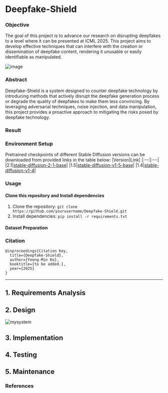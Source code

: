 # Deepfake-Shield
### Objective
The goal of this project is to advance our research on disrupting deepfakes to a level where it can be presented at ICML 2025. This project aims to develop effective techniques that can interfere with the creation or dissemination of deepfake content, rendering it unusable or easily identifiable as manipulated.

![image](https://github.com/user-attachments/assets/4a83d5c5-6371-42e5-90c0-5774edbb7c9a)

### Abstract
Deepfake-Shield is a system designed to counter deepfake technology by introducing methods that actively disrupt the deepfake generation process or degrade the quality of deepfakes to make them less convincing. By leveraging adversarial techniques, noise injection, and data manipulation, this project provides a proactive approach to mitigating the risks posed by deepfake technology.

### Result

### Environment Setup

Pretrained checkpoints of different Stable Diffusion versions can be downloaded from provided links in the table below:
|Version|Link|
|:--:|:--:|
|2.1|<a href="https://huggingface.co/stabilityai/stable-diffusion-2-1-base">stable-diffusion-2-1-base</a>|
|1.5|<a href="https://huggingface.co/stable-diffusion-v1-5/stable-diffusion-v1-5">stable-diffusion-v1-5-base</a>|
|1.4|<a href="https://huggingface.co/CompVis/stable-diffusion-v1-4">stable-diffusion-v1-4</a>|

### Usage
#### Clone this repository and Install dependencies
1. Clone the repository: ```git clone https://github.com/yourusername/Deepfake-Shield.git``` 
2. Install dependencies: ```pip install -r requirements.txt```

#### Dataset Preparation


### Citation

```
@inproceedings{Citation Key,
  title={Deepfake-Shield},
  author={Yeong-Min Ko},
  booktitle={to be added.},
  year={2025}
}
```

---

## 1. Requirements Analysis

## 2. Design
![mysystem](https://github.com/user-attachments/assets/f6badce7-0d82-4db8-9dd3-3b01919321d8)

## 3. Implementation
## 4. Testing
## 5. Maintenance

### References
